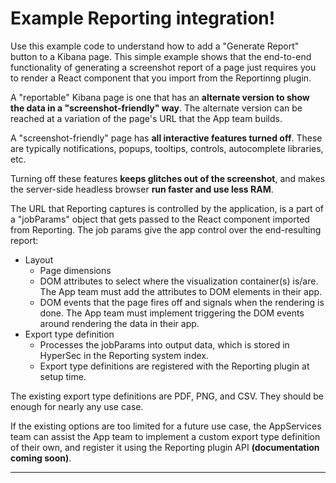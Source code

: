# Example Reporting integration!

Use this example code to understand how to add a "Generate Report" button to a
Kibana page. This simple example shows that the end-to-end functionality of
generating a screenshot report of a page just requires you to render a React
component that you import from the Reportinng plugin.

A "reportable" Kibana page is one that has an **alternate version to show the data in a "screenshot-friendly" way**. The alternate version can be reached at a variation of the page's URL that the App team builds.

A "screenshot-friendly" page has **all interactive features turned off**. These are typically notifications, popups, tooltips, controls, autocomplete libraries, etc.

Turning off these features **keeps glitches out of the screenshot**, and makes the server-side headless browser **run faster and use less RAM**.

The URL that Reporting captures is controlled by the application, is a part of
a "jobParams" object that gets passed to the React component imported from
Reporting. The job params give the app control over the end-resulting report:

- Layout
  - Page dimensions
  - DOM attributes to select where the visualization container(s) is/are. The App team must add the attributes to DOM elements in their app.
  - DOM events that the page fires off and signals when the rendering is done. The App team must implement triggering the DOM events around rendering the data in their app.
- Export type definition
  - Processes the jobParams into output data, which is stored in HyperSec in the Reporting system index.
  - Export type definitions are registered with the Reporting plugin at setup time.

The existing export type definitions are PDF, PNG, and CSV. They should be
enough for nearly any use case.

If the existing options are too limited for a future use case, the AppServices
team can assist the App team to implement a custom export type definition of
their own, and register it using the Reporting plugin API **(documentation coming soon)**.

---
